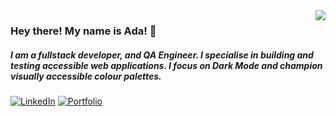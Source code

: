 <img align='right' src="https://github-readme-stats.vercel.app/api?username=flovelace&show_icons=true&title_color=fff&theme=tokyonight&count_private=true&hide=stars">

### Hey there! My name is Ada! :wolf:

##### I am a fullstack developer, and QA Engineer. I specialise in building and testing accessible web applications. I focus on Dark Mode and champion visually accessible colour palettes.

[![LinkedIn](https://img.shields.io/static/v1?label=LinkedIn&message=%20&color=pink&logo=Linkedin&style=flat-square&logoColor=white)](https://www.linkedin.com/in/aflovelace/)
[![Portfolio](https://img.shields.io/static/v1?label=Portfolio&message=%20&color=green&logo=Portfolio&style=flat-square&logoColor=blue)](https://developer-portfolio-ruby-three.vercel.app/)
